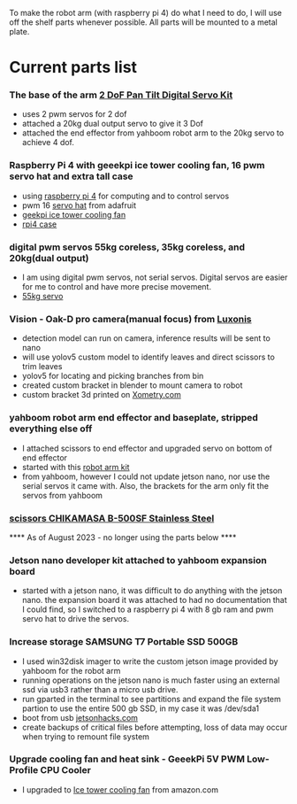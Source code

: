 To make the robot arm (with raspberry pi 4) do what I need to do, I will use off the shelf parts whenever possible. All parts will be mounted to a metal plate.

# Current parts list

### The base of the arm [2 DoF Pan Tilt Digital Servo Kit](https://www.amazon.com/Digital-Bracket-Building-Raspberry-unassembled/dp/B0B6PP8NFD/ref=sr_1_2?crid=14A3RCG5Q13P3&keywords=2+DoF+Pan+Tilt+Digital+Servo+Kit&qid=1696217128&s=toys-and-games&sprefix=2+dof+pan+tilt+digital+servo+kit%2Ctoys-and-games%2C110&sr=1-2)
 - uses 2 pwm servos for 2 dof 
 - attached a 20kg dual output servo to give it 3 Dof
 - attached the end effector from yahboom robot arm to the 20kg servo to achieve 4 dof.

### Raspberry Pi 4 with geeekpi ice tower cooling fan, 16 pwm servo hat and extra tall case
 - using [raspberry pi 4](https://www.raspberrypi.com/products/raspberry-pi-4-model-b/) for computing and to control servos
 - pwm  16 [servo hat](https://www.adafruit.com/product/2327) from adafruit
 - [geekpi ice tower cooling fan](https://www.amazon.com/GeeekPi-Raspberry-Low-Profile-Cooling-Heatsink/dp/B07ZV1LLWK/ref=asc_df_B07ZV1LLWK/?tag=&linkCode=df0&hvadid=416672671431&hvpos=&hvnetw=g&hvrand=15694554880292079333&hvpone=&hvptwo=&hvqmt=&hvdev=c&hvdvcmdl=&hvlocint=&hvlocphy=9029971&hvtargid=pla-871699005978&ref=&adgrpid=95587150204&th=1)
- [rpi4 case](https://www.amazon.com/ElectroCookie-Raspberry-Aluminum-Cooling-Changing/dp/B09QG349ZL/ref=sr_1_7_sspa?keywords=extra+tall+rpi4+case&qid=1696197104&sr=8-7-spons&sp_csd=d2lkZ2V0TmFtZT1zcF9tdGY&psc=1)

### digital pwm servos 55kg coreless, 35kg coreless, and 20kg(dual output)
 - I am using digital pwm servos, not serial servos. Digital servos are easier for me to control and have more precise movement. 
 - [55kg servo](https://www.amazon.com/Coreless-Steering-Aluminum-Waterproof-Shockproof/dp/B0C2Z9YX7H/ref=asc_df_B0C2Z9YX7H/?tag=hyprod-20&linkCode=df0&hvadid=673668631339&hvpos=&hvnetw=g&hvrand=4761762259582424309&hvpone=&hvptwo=&hvqmt=&hvdev=c&hvdvcmdl=&hvlocint=&hvlocphy=9029977&hvtargid=pla-2204960019756&psc=1&gclid=CjwKCAjwseSoBhBXEiwA9iZtxpNmnpm6wy0of9JX4FwsqFhEEBvt9jGdUQd8fY0Nr3gyQa495heLxxoCNS4QAvD_BwE)

### Vision - Oak-D pro camera(manual focus) from [Luxonis](https://shop.luxonis.com/products/oak-d-pro)
 - detection model can run on camera, inference results will be sent to nano
 - will use yolov5 custom model to identify leaves and direct scissors to trim leaves
 - yolov5 for locating and picking branches from bin
 - created custom bracket in blender to mount camera to robot
 - custom bracket 3d printed on [Xometry.com](https://www.xometry.com/)

### yahboom robot arm end effector and baseplate, stripped everything else off
 - I attached scissors to end effector and upgraded servo on bottom of end effector 
 - started with this [robot arm kit](https://www.amazon.com/Yahboom-Raspberry-Building-Programmable-Electronic/dp/B09V7H7V9Q/ref=asc_df_B09V7H7V9Q/?tag=hyprod-20&linkCode=df0&hvadid=673818249115&hvpos=&hvnetw=g&hvrand=11886040620678903792&hvpone=&hvptwo=&hvqmt=&hvdev=c&hvdvcmdl=&hvlocint=&hvlocphy=9029977&hvtargid=pla-2401058327752&psc=1&gclid=CjwKCAjwseSoBhBXEiwA9iZtxvgBvlNrhx7YjR7deNZ5poqzRaRxqfmWdkdNQDw5p8ll-8gpVQGwcxoCNZEQAvD_BwE) 
 - from yahboom, however I could not update jetson nano, nor use the serial servos it came with. Also, the brackets for the arm only fit the servos from yahboom
 
### [scissors CHIKAMASA B-500SF Stainless Steel](https://www.amazon.com/Chikamasa-Stainless-Scissors-Fluorine-Resin-resistant/dp/B00JSYB9I6/ref=asc_df_B00JSYB9I6/?tag=hyprod-20&linkCode=df0&hvadid=229261240507&hvpos=&hvnetw=g&hvrand=7797966275015044966&hvpone=&hvptwo=&hvqmt=&hvdev=c&hvdvcmdl=&hvlocint=&hvlocphy=9029977&hvtargid=pla-393545955103&psc=1)



**** As of August 2023 - no longer using the parts below ****

### Jetson nano developer kit attached to yahboom expansion board
 - started with a jetson nano, it was difficult to do anything with the jetson nano. the expansion board it was attached to had no documentation that I could find, so I switched to a raspberry pi 4 with 8 gb ram and pwm servo hat to drive the servos.

### Increase storage  SAMSUNG T7 Portable SSD 500GB
 - I used win32disk imager to write the custom jetson image provided by yahboom for the robot arm
 - running operations on the jetson nano is much faster using an external ssd via usb3 rather than a micro usb drive.
 - run  gparted    in the terminal to see partitions and expand the file system partion to use the entire 500 gb SSD, in my case it was /dev/sda1 
 - boot from usb [jetsonhacks.com](https://jetsonhacks.com/2021/03/10/jetson-nano-boot-from-usb/)
 - create backups of critical files before attempting, loss of data may occur when trying to remount file system

### Upgrade cooling fan and heat sink - GeeekPi 5V PWM Low-Profile CPU Cooler
 - I upgraded to [Ice tower cooling fan](https://www.amazon.com/GeeekPi-Low-Profile-Horizontal-Radiator-Colorful/dp/B07ZYW6ZVR/ref=sr_1_3?crid=2GY7QMQU6IJJ&keywords=ice+tower+cooling+fan+jetson+nano&qid=1690327939&sprefix=ice+tower+cooling+fan+jetson+nano%2Caps%2C132&sr=8-3) from amazon.com
